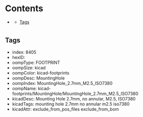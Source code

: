



Contents
========

* [](#)
	* [Tags](#tags)

# 

## Tags

- index: 8405
- hexID: 
- oompType: FOOTPRINT
- oompSize: kicad
- oompColor: kicad-footprints
- oompDesc: MountingHole
- oompIndex: MountingHole_2.7mm_M2.5_ISO7380
- oompName: kicad-footprints/MountingHole/MountingHole_2.7mm_M2.5_ISO7380
- kicadDesc: Mounting Hole 2.7mm, no annular, M2.5, ISO7380
- kicadTags: mounting hole 2.7mm no annular m2.5 iso7380
- kicadAttr: exclude_from_pos_files exclude_from_bom
